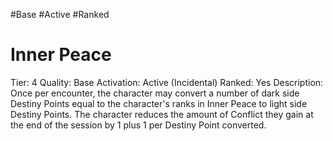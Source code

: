 #Base 
#Active 
#Ranked 

# Inner Peace
Tier: 4
Quality: Base
Activation: Active (Incidental)
Ranked: Yes
Description: Once per encounter, the character may convert a number of dark side Destiny Points equal to the character's ranks in Inner Peace to light side Destiny Points. The character reduces the amount of Conflict they gain at the end of the session by 1 plus 1 per Destiny Point converted.